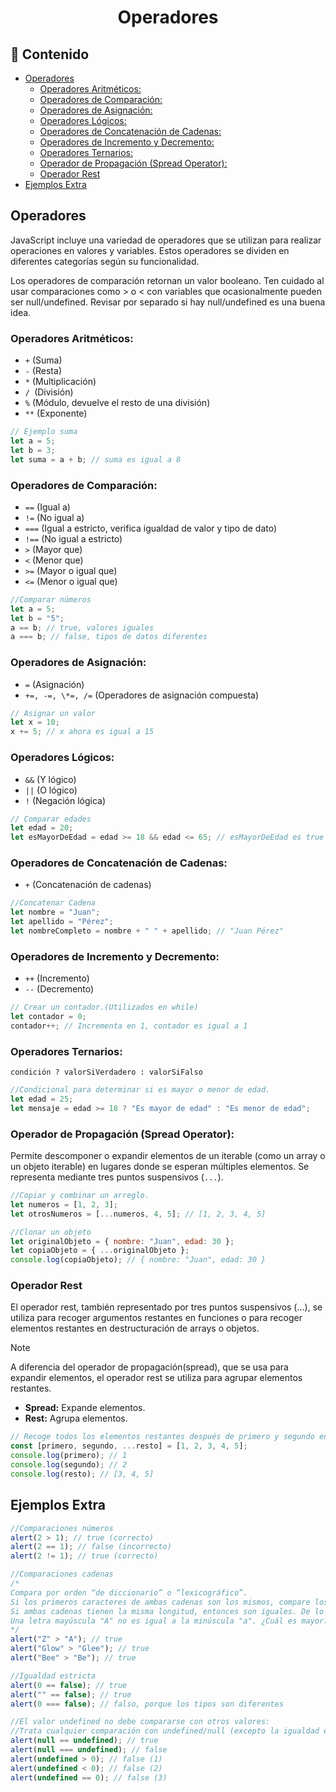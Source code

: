 <h1 align="center">Operadores</h1>

<h2>📑 Contenido</h2>

- [Operadores](#operadores)
  - [Operadores Aritméticos:](#operadores-aritméticos)
  - [Operadores de Comparación:](#operadores-de-comparación)
  - [Operadores de Asignación:](#operadores-de-asignación)
  - [Operadores Lógicos:](#operadores-lógicos)
  - [Operadores de Concatenación de Cadenas:](#operadores-de-concatenación-de-cadenas)
  - [Operadores de Incremento y Decremento:](#operadores-de-incremento-y-decremento)
  - [Operadores Ternarios:](#operadores-ternarios)
  - [Operador de Propagación (Spread Operator):](#operador-de-propagación-spread-operator)
  - [Operador Rest](#operador-rest)
- [Ejemplos Extra](#ejemplos-extra)

## Operadores

JavaScript incluye una variedad de operadores que se utilizan para realizar operaciones en valores y variables. Estos operadores se dividen en diferentes categorías según su funcionalidad.

Los operadores de comparación retornan un valor booleano.
Ten cuidado al usar comparaciones como > o < con variables que ocasionalmente pueden ser null/undefined. Revisar por separado si hay null/undefined es una buena idea.

### Operadores Aritméticos:

- `+` (Suma)
- `-` (Resta)
- `*` (Multiplicación)
- `/ `(División)
- `%` (Módulo, devuelve el resto de una división)
- `**` (Exponente)

```js
// Ejemplo suma
let a = 5;
let b = 3;
let suma = a + b; // suma es igual a 8
```

### Operadores de Comparación:

- `==` (Igual a)
- `!=` (No igual a)
- `===` (Igual a estricto, verifica igualdad de valor y tipo de dato)
- `!==` (No igual a estricto)
- `>` (Mayor que)
- `<` (Menor que)
- `>=` (Mayor o igual que)
- `<=` (Menor o igual que)

```js
//Comparar números
let a = 5;
let b = "5";
a == b; // true, valores iguales
a === b; // false, tipos de datos diferentes
```

### Operadores de Asignación:

- `=` (Asignación)
- `+=, -=, \*=, /=` (Operadores de asignación compuesta)

```js
// Asignar un valor
let x = 10;
x += 5; // x ahora es igual a 15
```

### Operadores Lógicos:

- `&&` (Y lógico)
- `||` (O lógico)
- `!` (Negación lógica)

```js
// Comparar edades
let edad = 20;
let esMayorDeEdad = edad >= 18 && edad <= 65; // esMayorDeEdad es true
```

### Operadores de Concatenación de Cadenas:

- `+` (Concatenación de cadenas)

```js
//Concatenar Cadena
let nombre = "Juan";
let apellido = "Pérez";
let nombreCompleto = nombre + " " + apellido; // "Juan Pérez"
```

### Operadores de Incremento y Decremento:

- `++` (Incremento)
- `--` (Decremento)

```js
// Crear un contador.(Utilizados en while)
let contador = 0;
contador++; // Incrementa en 1, contador es igual a 1
```

### Operadores Ternarios:

`condición ? valorSiVerdadero : valorSiFalso`

```js
//Condicional para determinar si es mayor o menor de edad.
let edad = 25;
let mensaje = edad >= 18 ? "Es mayor de edad" : "Es menor de edad";
```

### Operador de Propagación (Spread Operator):

Permite descomponer o expandir elementos de un iterable (como un array o un objeto iterable) en lugares donde se esperan múltiples elementos. Se representa mediante tres puntos suspensivos (`...`).

```js
//Copiar y combinar un arreglo.
let numeros = [1, 2, 3];
let otrosNumeros = [...numeros, 4, 5]; // [1, 2, 3, 4, 5]

//Clonar un objeto
let originalObjeto = { nombre: "Juan", edad: 30 };
let copiaObjeto = { ...originalObjeto };
console.log(copiaObjeto); // { nombre: "Juan", edad: 30 }
```

### Operador Rest

El operador rest, también representado por tres puntos suspensivos (...), se utiliza para recoger argumentos restantes en funciones o para recoger elementos restantes en destructuración de arrays o objetos.

> [!NOTE]
> A diferencia del operador de propagación(spread), que se usa para expandir elementos, el operador rest se utiliza para agrupar elementos restantes.
>
> - **Spread:** Expande elementos.
> - **Rest:** Agrupa elementos.

```js
// Recoge todos los elementos restantes después de primero y segundo en un array llamado resto.
const [primero, segundo, ...resto] = [1, 2, 3, 4, 5];
console.log(primero); // 1
console.log(segundo); // 2
console.log(resto); // [3, 4, 5]
```

## Ejemplos Extra

```js
//Comparaciones números
alert(2 > 1); // true (correcto)
alert(2 == 1); // false (incorrecto)
alert(2 != 1); // true (correcto)

//Comparaciones cadenas
/*
Compara por orden “de diccionario” o “lexicográfico”.
Si los primeros caracteres de ambas cadenas son los mismos, compare los segundos caracteres de la misma manera.
Si ambas cadenas tienen la misma longitud, entonces son iguales. De lo contrario, la cadena más larga es mayor.
Una letra mayúscula "A" no es igual a la minúscula "a". ¿Cuál es mayor? La "a" minúscula. ¿Por qué? Porque el carácter en minúsculas tiene un mayor índice en la tabla de codificación interna que utiliza JavaScript (Unicode).
*/
alert("Z" > "A"); // true
alert("Glow" > "Glee"); // true
alert("Bee" > "Be"); // true

//Igualdad estricta
alert(0 == false); // true
alert("" == false); // true
alert(0 === false); // falso, porque los tipos son diferentes

//El valor undefined no debe compararse con otros valores:
//Trata cualquier comparación con undefined/null (excepto la igualdad estricta ===) con sumo cuidado.
alert(null == undefined); // true
alert(null === undefined); // false
alert(undefined > 0); // false (1)
alert(undefined < 0); // false (2)
alert(undefined == 0); // false (3)
```
